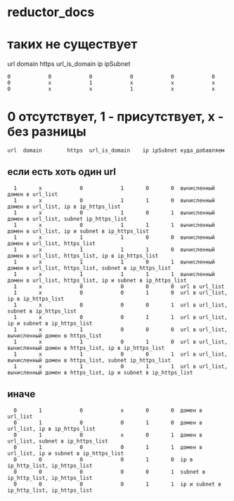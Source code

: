 # reductor_docs

# таких не существует

  url       domain        https url_is_domain          ip     ipSubnet

    0            0            0            0            0            0	
    0            x            1            x            x            x
    0            x            x            1            x            x

  # 0 отсутствует, 1 - присутствует, x - без разницы
  
    url  domain        https  url_is_domain    ip ipSubnet куда_добавляем
  
  ## если есть хоть один url
  
      1       x            0            1       0       0  вычисленный домен в url_list
      1       x            0            1       1       0  вычисленный домен в url_list, ip в ip_https_list
      1       x            0            1       0       1  вычисленный домен в url_list, subnet ip_https_list
      1       x            0            1       1       1  вычисленный домен в url_list, ip и subnet в ip_https_list
      1       x            1            1       0       0  вычисленный домен в url_list, https_list
      1       x            1            1       1       0  вычисленный домен в url_list, https_list, ip в ip_https_list
      1       x            1            1       0       1  вычисленный домен в url_list, https_list, subnet в ip_https_list
      1       x            1            1       1       1  вычисленный домен в url_list, https_list, ip и subnet в ip_https_list
      1       x            0            0       0       0  url в url_list
      1       x            0            0       1       0  url в url_list, ip в ip_https_list
      1       x            0            0       0       1  url в url_list, subnet в ip_https_list
      1       x            0            0       1       1  url в url_list, ip и subnet в ip_https_list
      1       x            1            0       0       0  url в url_list, вычисленный домен в https_list
      1       x            1            0       1       0  url в url_list, вычисленный домен в https_list, ip в ip_https_list
      1       x            1            0       0       1  url в url_list, вычисленный домен в https_list, subnet ip_https_list
      1       x            1            0       1       1  url в url_list, вычисленный домен в https_list, ip и subnet в ip_https_list

## иначе

      0       1            0            x       0       0  домен в url_list
      0       1            0            0       1       0  домен в url_list, ip в ip_https_list 
      0       1            0            x       0       1  домен в url_list, subnet в ip_https_list
      0       1            0            0       1       1  домен в url_list, ip и subnet в ip_https_list
      0       0            0            0       1       0  ip в ip_http_list, ip_https_list
      0       0            0            0       0       1  subnet в ip_http_list, ip_https_list
      0       0            0            0       1       1  ip и subnet в ip_http_list, ip_https_list
